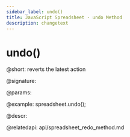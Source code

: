 ```yaml
---
sidebar_label: undo()
title: JavaScript Spreadsheet - undo Method
description: changetext
---
```


# undo()

@short: reverts the latest action

@signature:

@params:

@example:
spreadsheet.undo();

@descr:

@relatedapi:
api/spreadsheet_redo_method.md
